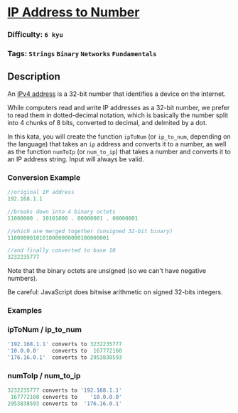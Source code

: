 # [IP Address to Number](https://www.codewars.com/kata/541a354c39c5efa5fa001372)

### Difficulty: `6 kyu`

### Tags: `Strings` `Binary` `Networks` `Fundamentals`

## Description

An [IPv4 address](https://en.wikipedia.org/wiki/IP_address) is a 32-bit number that identifies a device on the internet.

While computers read and write IP addresses as a 32-bit number, we prefer to read them in dotted-decimal notation, which is basically the number split into 4 chunks of 8 bits, converted to decimal, and delmited by a dot.

In this kata, you will create the function `ipToNum` (or `ip_to_num`, depending on the language) that takes an `ip` address and converts it to a number, as well as the function `numToIp` (or `num_to_ip`) that takes a number and converts it to an IP address string. Input will always be valid.

### Conversion Example

```js
//original IP address
192.168.1.1

//breaks down into 4 binary octets
11000000 . 10101000 . 00000001 . 00000001

//which are merged together (unsigned 32-bit binary)
11000000101010000000000100000001

//and finally converted to base 10
3232235777
```

Note that the binary octets are unsigned (so we can't have negative numbers).

Be careful: JavaScript does bitwise arithmetic on signed 32-bits integers.

### Examples

### ipToNum / ip_to_num

```js
'192.168.1.1' converts to 3232235777
'10.0.0.0'    converts to  167772160
'176.16.0.1'  converts to 2953838593
```

### numToIp / num_to_ip

```js
3232235777 converts to '192.168.1.1'
 167772160 converts to    '10.0.0.0'
2953838593 converts to  '176.16.0.1'
```